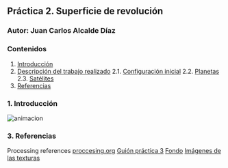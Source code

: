 ## Práctica 2. Superficie de revolución
### Autor: Juan Carlos Alcalde Díaz

### Contenidos

1. [Introducción](#introduccion)
2. [Descripción del trabajo realizado](#descripcion-trabajo)
  2.1. [Configuración inicial](#config-inicial)
  2.2. [Planetas](#planetas)
  2.3. [Satélites](#satelites)
3. [Referencias](#referencias)

### 1. Introducción <a name="introduccion"></a>
![animacion](https://user-images.githubusercontent.com/91132611/155929156-97ac4bd1-c4cd-4ebb-8e11-12061f7e8440.gif)

### 3. Referencias <a name="referencias"></a>
Processing references [proccesing.org](https://processing.org/reference/)
[Guión práctica 3](https://github.com/otsedom/otsedom.github.io/blob/main/CIU/P3/README.md)
[Fondo](https://www.deviantart.com/paulinemoss/art/Telescopic-View-426425862)
[Imágenes de las texturas](http://frederickhiggins.com/celestia/terrestrials.htm)
